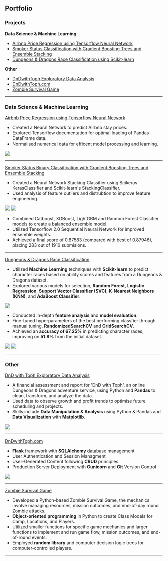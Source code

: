 ## Portfolio

### Projects
**Data Science & Machine Learning**
- [Airbnb Price Regression using Tensorflow Neural Network](/#airbnb)
- [Smoker Status Classification with Gradient Boosting Trees and Ensemble Stacking](/#smoker)
- [Dungeons & Dragons Race Classification using Scikit-learn](/#dnd)

**Other**
- [DnDwithToph Exploratory Data Analysis](/#eda)
- [DnDwithToph.com](/#dndwithtoph)
- [Zombie Survival Game](/#zombie)

---

<div id='airbnb'></div>

### Data Science & Machine Learning

[Airbnb Price Regression using Tensorflow Neural Network](/airbnb-price-regression.md)
- Created a Neural Network to predict Airbnb stay prices.
- Explored Tensorflow documentation for optimal loading of Pandas DataFrame data.
- Normalised numerical data for efficent model processing and learning.

<img src="images/airbnb-model.png?raw=true"/>

<div id='smoker'></div>

---

[Smoker Status Binary Classification with Gradient Boosting Trees and Ensemble Stacking](/smoker-binary-classification.md)

- Created a Neural Network Stacking Classifier using Scikeras KerasClassifier and Scikit-learn's StackingClassifier.
- Used analysis of feature outliers and distrubtion to improve feature engineering.
<img src="images/smoker-outlier-distribution.png?raw=true"/>
<img src="images/smoker-outlier-distribution-2.png?raw=true"/>

- Combined Catboost, XGBoost, LightGBM and Random Forest Classifier models to create a balanced ensemble model.
- Utilized Tensorflow 2.0 Sequential Neural Network for improved ensemble weights.
- Achieved a final score of 0.87583 (compared with best of 0.87946), placing 283 out of 1910 submisions.
<div id='dnd'></div>

---

[Dungeons & Dragons Race Classification](/dnd-race-classification.md)

- Utilized **Machine Learning** techniques with **Scikit-learn** to predict character races based on ability scores and features from a Dungeons & Dragons dataset.
- Explored various models for selection, **Random Forest**, **Logistic Regression**, **Support Vector Classifier (SVC)**, **K-Nearest Neighbors (KNN)**, and **AdaBoost Classifier**.
<img src="images/dnd-model-baseline-comparison.png?raw=true"/>

- Conducted in-depth **feature analysis** and **model evaluation**.
- Fine-tuned hyperparameters of the best performing classfier through manual tuning, **RandomizedSearchCV** and **GridSearchCV**.
- Achieved an **accuracy of 67.25%** in predicting character races, improving on **51.8%** from the initial dataset.
<img src="images/dnd-rf-n-estimators.png?raw=true"/>
<img src="images/dnd-rf-cv-metrics.png?raw=true"/>

---

<div id='eda'></div>

### Other

[DnD with Toph Exploratory Data Analysis](/dndwithtoph-eda.md)
- A financial assessment and report for 'DnD with Toph', an online Dungeons & Dragons adventure service, using Python and **Pandas** to clean, transform, and analyze the data.
- Used data to observe growth and profit trends to optimise future scheduling and projects.
- Skills include **Data Manipulation & Analysis** using Python & Pandas and **Data Visualization** with **Matplotlib**.

<img src="images/eda-optimal-timeslot.png?raw=true"/>
<div id='dndwithtoph'></div>

---

[DnDwithToph.com](https://dev.dndwithtoph.com/)
- **Flask** framework with **SQLAlchemy** database management
- User Authentication and Session Managment
- User-Generated Content following **CRUD** principles
- Production Server Deployment with **Gunicorn** and **Git** Version Control
  
<img src="images/dndwithtoph.png?raw=true"/>
<div id='zombie'></div>

---

[Zombie Survival Game](/zombie-survival.md/)
- Developed a Python-based Zombie Survival Game, the mechanics involve managing resources, mission outcomes, and end-of-day round Zombie attacks.
- **Object-oriented programming** in Python to create Class Models for Camp, Locations, and Players.
- Utilized smaller functions for specific game mechanics and larger functions to implement and run game flow, mission outcomes, and end-of-round events.
- Employed **random library** and computer decision logic trees for computer-controlled players.

---
